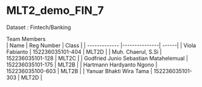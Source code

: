 # MLT2_demo_FIN_7
  
Dataset : Fintech/Banking  
  
Team Members  
| Name        | Reg Number           | Class  |
| ------------- |---------------| ------|
| Viola Fabianto      | 152236035101-404 | MLT2D |
| Muh. Chaerul, S.Si      | 152236035101-128      |   MLT2C |
| Godfried Junio Sebastian Matahelemual | 152236035101-175      |    MLT2B |
| Hartmann Hardyanto Ngono | 152236035100-603      |    MLT2B |
| Yanuar Bhakti Wira Tama | 152236035101-303      |    MLT2D |
